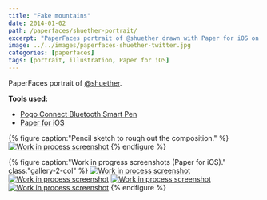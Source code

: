 ```yaml
---
title: "Fake mountains"
date: 2014-01-02
path: /paperfaces/shuether-portrait/
excerpt: "PaperFaces portrait of @shuether drawn with Paper for iOS on an iPad."
image: ../../images/paperfaces-shuether-twitter.jpg
categories: [paperfaces]
tags: [portrait, illustration, Paper for iOS]
---
```


PaperFaces portrait of [@shuether](https://twitter.com/shuether).

**Tools used:**

- [Pogo Connect Bluetooth Smart Pen](https://www.amazon.com/gp/product/B009K448L4/ref=as_li_ss_tl?ie=UTF8&camp=1789&creative=390957&creativeASIN=B009K448L4&linkCode=as2&tag=mademist-20)
- [Paper for iOS](https://paper.bywetransfer.com/)

{% figure caption:"Pencil sketch to rough out the composition." %}
[![Work in process screenshot](../../images/paperfaces-shuether-process-1-750.jpg)](../../images/paperfaces-shuether-process-1-lg.jpg)
{% endfigure %}

{% figure caption:"Work in progress screenshots (Paper for iOS)." class:"gallery-2-col" %}
[![Work in process screenshot](../../images/paperfaces-shuether-process-2-600.jpg)](../../images/paperfaces-shuether-process-2-lg.jpg)
[![Work in process screenshot](../../images/paperfaces-shuether-process-3-600.jpg)](../../images/paperfaces-shuether-process-3-lg.jpg)
[![Work in process screenshot](../../images/paperfaces-shuether-process-4-600.jpg)](../../images/paperfaces-shuether-process-4-lg.jpg)
[![Work in process screenshot](../../images/paperfaces-shuether-process-5-600.jpg)](../../images/paperfaces-shuether-process-5-lg.jpg)
{% endfigure %}
